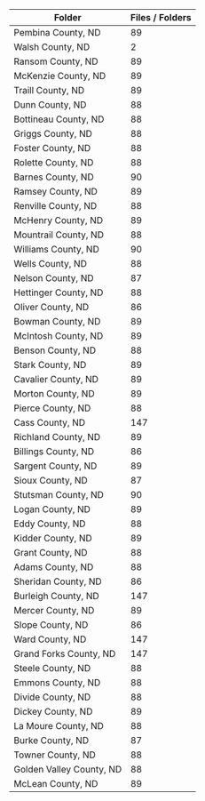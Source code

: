 | Folder                   |   Files / Folders |
|--------------------------|-------------------|
| Pembina County, ND       |                89 |
| Walsh County, ND         |                 2 |
| Ransom County, ND        |                89 |
| McKenzie County, ND      |                89 |
| Traill County, ND        |                89 |
| Dunn County, ND          |                88 |
| Bottineau County, ND     |                88 |
| Griggs County, ND        |                88 |
| Foster County, ND        |                88 |
| Rolette County, ND       |                88 |
| Barnes County, ND        |                90 |
| Ramsey County, ND        |                89 |
| Renville County, ND      |                88 |
| McHenry County, ND       |                89 |
| Mountrail County, ND     |                88 |
| Williams County, ND      |                90 |
| Wells County, ND         |                88 |
| Nelson County, ND        |                87 |
| Hettinger County, ND     |                88 |
| Oliver County, ND        |                86 |
| Bowman County, ND        |                89 |
| McIntosh County, ND      |                89 |
| Benson County, ND        |                88 |
| Stark County, ND         |                89 |
| Cavalier County, ND      |                89 |
| Morton County, ND        |                89 |
| Pierce County, ND        |                88 |
| Cass County, ND          |               147 |
| Richland County, ND      |                89 |
| Billings County, ND      |                86 |
| Sargent County, ND       |                89 |
| Sioux County, ND         |                87 |
| Stutsman County, ND      |                90 |
| Logan County, ND         |                89 |
| Eddy County, ND          |                88 |
| Kidder County, ND        |                89 |
| Grant County, ND         |                88 |
| Adams County, ND         |                88 |
| Sheridan County, ND      |                86 |
| Burleigh County, ND      |               147 |
| Mercer County, ND        |                89 |
| Slope County, ND         |                86 |
| Ward County, ND          |               147 |
| Grand Forks County, ND   |               147 |
| Steele County, ND        |                88 |
| Emmons County, ND        |                88 |
| Divide County, ND        |                88 |
| Dickey County, ND        |                89 |
| La Moure County, ND      |                88 |
| Burke County, ND         |                87 |
| Towner County, ND        |                88 |
| Golden Valley County, ND |                88 |
| McLean County, ND        |                89 |